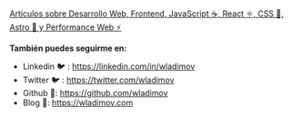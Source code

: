 [Artículos sobre Desarrollo Web, Frontend, JavaScript ☕️, React ⚛️, CSS 🎨, Astro 🚀 y Performance Web ⚡️](https://wladimov.dev/)

**También puedes seguirme en:**

* Linkedin 🐦 : https://linkedin.com/in/wladimov
* Twitter 🐦 : https://twitter.com/wladimov
* Github 🐙: https://github.com/wladimov
* Blog 📖: https://wladimov.com
